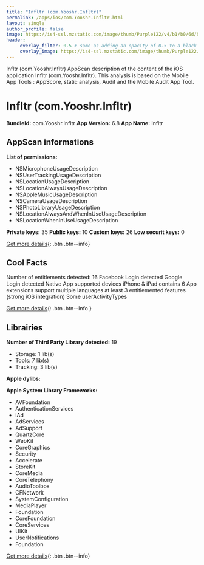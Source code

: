 ```yaml
---
title: "Infltr (com.Yooshr.Infltr)"
permalink: /apps/ios/com.Yooshr.Infltr.html
layout: single
author_profile: false
image: https://is4-ssl.mzstatic.com/image/thumb/Purple122/v4/b1/b0/6d/b1b06d49-9dde-5ae8-6402-92a20ea593ff/AppIcon-0-1x_U007emarketing-0-0-0-7-0-0-85-220.jpeg/512x512bb.jpg
header: 
     overlay_filter: 0.5 # same as adding an opacity of 0.5 to a black background
     overlay_image: https://is4-ssl.mzstatic.com/image/thumb/Purple122/v4/b1/b0/6d/b1b06d49-9dde-5ae8-6402-92a20ea593ff/AppIcon-0-1x_U007emarketing-0-0-0-7-0-0-85-220.jpeg/512x512bb.jpg
---
```

Infltr (com.Yooshr.Infltr) AppScan description of the content of the iOS application Infltr (com.Yooshr.Infltr). This analysis is based on the Mobile App Tools : AppScore, static analysis, Audit and the Mobile Audit App Tool.

# Infltr (com.Yooshr.Infltr)

**BundleId:** com.Yooshr.Infltr
**App Version:** 6.8
**App Name:** Infltr


## AppScan informations 

**List of permissions:** 
- NSMicrophoneUsageDescription
- NSUserTrackingUsageDescription
- NSLocationUsageDescription
- NSLocationAlwaysUsageDescription
- NSAppleMusicUsageDescription
- NSCameraUsageDescription
- NSPhotoLibraryUsageDescription
- NSLocationAlwaysAndWhenInUseUsageDescription
- NSLocationWhenInUseUsageDescription
  
  
**Private keys:** 35
**Public keys:** 10
**Custom keys:** 26
**Low securit keys:** 0
  
[Get more details](/pricing.html){: .btn .btn--info}

## Cool Facts

Number of entitlements detected: 16
Facebook Login detected
Google Login detected
Native App
supported devices iPhone & iPad
contains 6 App extensions
support multiple languages
at least 3 entitlemented features (strong iOS integration)
Some userActivityTypes
  
[Get more details](/pricing.html){: .btn .btn--info }

## Librairies 
**Number of Third Party Library detected:** 19
- Storage: 1 lib(s)
- Tools: 7 lib(s)
- Tracking: 3 lib(s)


**Apple dylibs:**


**Apple System Library Frameworks:**
- AVFoundation
- AuthenticationServices
- iAd
- AdServices
- AdSupport
- QuartzCore
- WebKit
- CoreGraphics
- Security
- Accelerate
- StoreKit
- CoreMedia
- CoreTelephony
- AudioToolbox
- CFNetwork
- SystemConfiguration
- MediaPlayer
- Foundation
- CoreFoundation
- CoreServices
- UIKit
- UserNotifications
- Foundation


  
[Get more details](/pricing.html){: .btn .btn--info}

